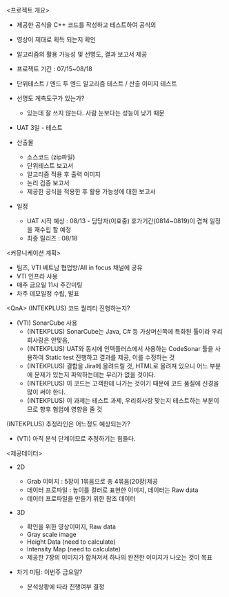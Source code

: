 <프로젝트 개요>
- 제공한 공식을 C++ 코드를 작성하고 테스트하여 공식의 
- 영상이 제대로 획득 되는지 확인
- 알고리즘의 활용 가능성 및 선명도, 결과 보고서 제공
- 프로젝트 기간 : 07/15~08/18

- 단위테스트 / 엔드 투 엔드 알고리즘 테스트 / 산출 이미지 테스트
- 선명도 계측도구가 있는가?
	- 있는데 잘 쓰지 않는다. 사람 눈보다는 성능이 낮기 때문

- UAT 3일 - 테스트 

- 산출물
	- 소스코드 (zip파일)
	- 단위테스트 보고서
	- 알고리즘 적용 후 출력 이미지
	- 논리 검증 보고서
	- 제공한 공식을 적용한 후 활용 가능성에 대한 보고서

- 일정
	- UAT 시작 예상 : 08/13 - 담당자(이효중) 휴가기간(0814~0819)이 겹쳐 일정을 재수립 할 예정
	- 최종 릴리즈 : 08/18

<커뮤니케이션 계획>
- 팀즈, VTI 베트남 협업방/All in focus 채널에 공유
- VTI 인프라 사용
- 매주 금요일 11시 주간미팅
- 차주 데모일정 수립, 발표

\<QnA>
(INTEKPLUS) 코드 퀄리티 진행하는지?
- (VTI) SonarCube 사용
	- (INTEKPLUS) SonarCube는 Java, C# 등 가상머신쪽에 특화된 툴이라 우리회사랑은 안맞음, 
	- (INTEKPLUS) UAT와 동시에 인텍플러스에서 사용하는 CodeSonar 툴을 사용하여 Static test 진행하고 결과를 제공, 이를 수정하는 것
	- (INTEKPLUS) 결함을 Jira에 올려드릴 것, HTML로 올려져 있으니 어느 부분에 문제가 있는지 파악하는데는 무리가 없을 것이다.
	- (INTEKPLUS) 이 코드는 고객한테 나가는 것이기 때문에 코드 품질에 신경을 많이 써야 한다.
	- (INTEKPLUS) 이 과제는 테스트 과제, 우리회사랑 맞는지 테스트하는 부분이므로 향후 협업에 영향을 줄 것

(INTEKPLUS) 추정라인은 어느정도 예상되는가?
- (VTI) 아직 분석 단계이므로 추정하기는 힘들다.

<제공데이터>
- 2D
	- Grab 이미지 : 5장이 1묶음으로 총 4묶음(20장)제공
	- 데이터 프로파일 : 높이를 컬러로 표현한 이미지, 데이터는 Raw data
	- 데이터 프로파일을 만들기 위한 참조 데이터

- 3D
	- 확인을 위한 영상이미지, Raw data
	- Gray scale image
	- Height Data (need to calculate)
	- Intensity Map (need to calculate)
	- 제공한 7장의 이미지가 합쳐져서 하나의 완전한 이미지가 나오는 것이 목표

- 차기 미팅: 이번주 금요일?
	- 분석상황에 따라 진행여부 결정